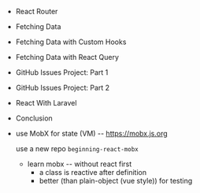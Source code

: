 - React Router

- Fetching Data
- Fetching Data with Custom Hooks
- Fetching Data with React Query

- GitHub Issues Project: Part 1
- GitHub Issues Project: Part 2

- React With Laravel
- Conclusion

- use MobX for state (VM) -- https://mobx.js.org

  use a new repo `beginning-react-mobx`

  - learn mobx -- without react first
    - a class is reactive after definition
    - better (than plain-object (vue style)) for testing
